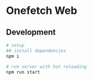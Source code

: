 # Onefetch Web

## Development

```bash
# setup
## install dependencies
npm i

# run server with hot reloading
npm run start
```
